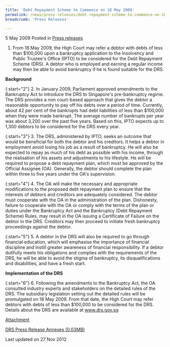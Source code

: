 ```yaml
---
title: 'Debt Repayment Scheme to Commence on 18 May 2009'
permalink: /news/press-releases/debt-repayment-scheme-to-commence-on-18-may-2009
breadcrumb: 'Press Releases'

---
```



5 May 2009 Posted in [Press releases](/news/press-releases)

1. From 18 May 2009, the High Court may refer a debtor with debts of less than $100,000 upon a bankruptcy application to the Insolvency and Public Trustee's Office (IPTO) to be considered for the Debt Repayment Scheme (DRS). A debtor who is employed and earning a regular income may then be able to avoid bankruptcy if he is found suitable for the DRS.

**Background**

{:start="2"}
2. In January 2009, Parliament approved amendments to the Bankruptcy Act to introduce the DRS to Singapore's pre-bankruptcy regime. The DRS provides a non court-based approach that gives the debtor a reasonable opportunity to pay off his debts over a period of time. Currently, about 42 per cent of the bankrupts had debt liabilities of less than $100,000 when they were made bankrupt. The average number of bankrupts per year was about 3,200 over the past five years. Based on this, IPTO expects up to 1,300 debtors to be considered for the DRS every year.

{:start="3"}
3. The DRS, administered by IPTO, seeks an outcome that would be beneficial for both the debtor and his creditors. It helps a debtor in employment avoid losing his job as a result of bankruptcy. He will also be expected to repay as much of his debt as possible with his income, through the realisation of his assets and adjustments to his lifestyle. He will be required to propose a debt repayment plan, which must be approved by the Official Assignee (OA). Generally, the debtor should complete the plan within three to five years under the OA's supervision.

{:start="4"}
4. The OA will make the necessary and appropriate modifications to the proposed debt repayment plan to ensure that the interests of debtors and creditors are adequately considered. The debtor must cooperate with the OA in the administration of the plan. Dishonesty, failure to cooperate with the OA or comply with the terms of the plan or duties under the Bankruptcy Act and the Bankruptcy (Debt Repayment Scheme) Rules, may result in the OA issuing a Certificate of Failure on the debtor in the DRS. Creditors may then proceed to initiate fresh bankruptcy proceedings against the debtor.

{:start="5"}
5. A debtor in the DRS will also be required to go through financial education, which will emphasise the importance of financial discipline and instill greater awareness of financial responsibility. If a debtor dutifully meets his obligations and complies with the requirements of the DRS, he will be able to avoid the stigma of bankruptcy, its disqualifications and disabilities, and have a fresh start.

**Implementation of the DRS**

{:start="6"}
6. Following the amendments to the Bankruptcy Act, the OA consulted industry experts and stakeholders on the detailed rules of the DRS. The subsidiary legislation setting out the detailed rules will be promulgated on 18 May 2009. From that date, the High Court may refer debtors with debts of less than $100,000 to be considered for the DRS. Details about the DRS are available at www.drs.gov.sg

<u>Attachment</u>

[DRS Press Release Annexes (0.03MB)](/files/news/press-releases/2009/05/linkclick022d.pdf)

<p class="right-side-updated">Last updated on 27 Nov 2012</p>


